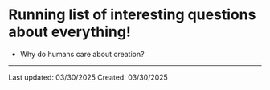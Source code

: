 # Running list of interesting questions about everything!

* Why do humans care about creation?

------------
Last updated: 03/30/2025
Created: 03/30/2025